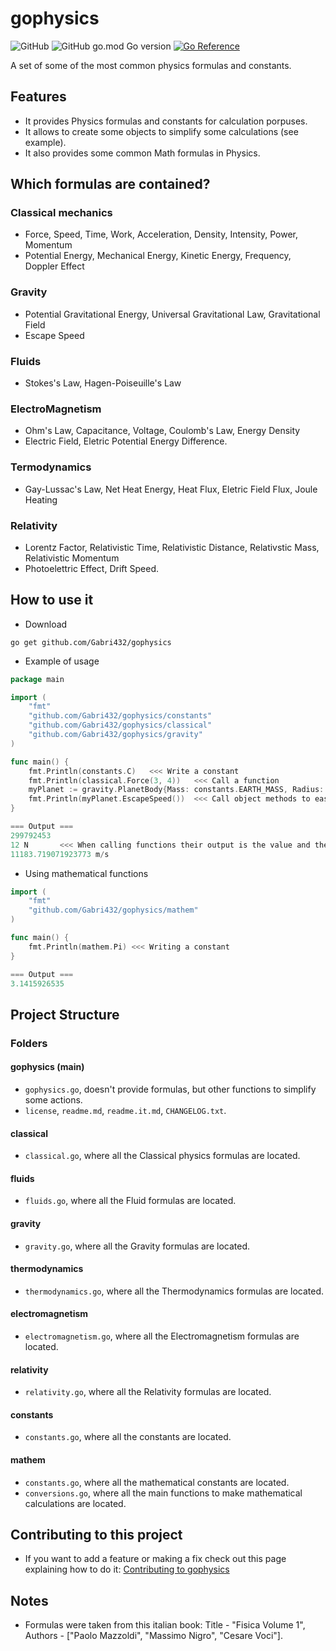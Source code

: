 # gophysics
![GitHub](https://img.shields.io/github/license/Gabri432/gophysics)
![GitHub go.mod Go version](https://img.shields.io/github/go-mod/go-version/Gabri432/gophysics)
[![Go Reference](https://pkg.go.dev/badge/github.com/Gabri432/gophysics.svg)](https://pkg.go.dev/github.com/Gabri432/gophysics)

A set of some of the most common physics formulas and constants.

## Features
- It provides Physics formulas and constants for calculation porpuses.
- It allows to create some objects to simplify some calculations (see example).
- It also provides some common Math formulas in Physics.

## Which formulas are contained?
### Classical mechanics
- Force, Speed, Time, Work, Acceleration, Density, Intensity, Power, Momentum
- Potential Energy, Mechanical Energy, Kinetic Energy, Frequency, Doppler Effect

### Gravity
- Potential Gravitational Energy, Universal Gravitational Law, Gravitational Field
- Escape Speed

### Fluids
- Stokes's Law, Hagen-Poiseuille's Law

### ElectroMagnetism
- Ohm's Law, Capacitance, Voltage, Coulomb's Law, Energy Density
- Electric Field, Eletric Potential Energy Difference.

### Termodynamics
- Gay-Lussac's Law, Net Heat Energy, Heat Flux, Eletric Field Flux, Joule Heating

### Relativity
- Lorentz Factor, Relativistic Time, Relativistic Distance, Relativstic Mass, Relativistic Momentum
- Photoelettric Effect, Drift Speed.


## How to use it
- Download 
```
go get github.com/Gabri432/gophysics
```

- Example of usage
```go
package main

import (
    "fmt"
    "github.com/Gabri432/gophysics/constants"
    "github.com/Gabri432/gophysics/classical"
    "github.com/Gabri432/gophysics/gravity"
)

func main() {
    fmt.Println(constants.C)   <<< Write a constant
    fmt.Println(classical.Force(3, 4))   <<< Call a function
    myPlanet := gravity.PlanetBody{Mass: constants.EARTH_MASS, Radius: constants.EARTH_RADIUS} <<< Create a custom object
	fmt.Println(myPlanet.EscapeSpeed())  <<< Call object methods to ease some calculations
}

=== Output ===
299792453  
12 N       <<< When calling functions their output is the value and the measurement unit
11183.719071923773 m/s

```

- Using mathematical functions
```go
import (
    "fmt"
    "github.com/Gabri432/gophysics/mathem"
)

func main() {
    fmt.Println(mathem.Pi) <<< Writing a constant
}

=== Output ===
3.1415926535

```

## Project Structure
### Folders

#### gophysics (main)
- `gophysics.go`, doesn't provide formulas, but other functions to simplify some actions.
- `license`, `readme.md`, `readme.it.md`, `CHANGELOG.txt`.
#### classical
- `classical.go`, where all the Classical physics formulas are located.
#### fluids
- `fluids.go`, where all the Fluid formulas are located.
#### gravity
- `gravity.go`, where all the Gravity formulas are located.
#### thermodynamics
- `thermodynamics.go`, where all the Thermodynamics formulas are located.
#### electromagnetism
- `electromagnetism.go`, where all the Electromagnetism formulas are located.
#### relativity
- `relativity.go`, where all the Relativity formulas are located.
#### constants
- `constants.go`, where all the constants are located.

#### mathem 
- `constants.go`, where all the mathematical constants are located.
- `conversions.go`, where all the main functions to make mathematical calculations are located.

## Contributing to this project
- If you want to add a feature or making a fix check out this page explaining how to do it: [Contributing to gophysics](https://github.com/Gabri432/gophysics/blob/master/.github/CONTRIBUTING.md)

## Notes
- Formulas were taken from this italian book: Title - "Fisica Volume 1", Authors - ["Paolo Mazzoldi", "Massimo Nigro", "Cesare Voci"].